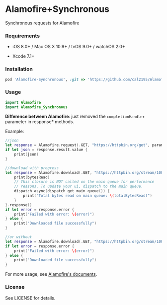 # Alamofire+Synchronous

Synchronous requests for Alamofire

### Requirements

* iOS 8.0+ / Mac OS X 10.9+ / tvOS 9.0+ / watchOS 2.0+


* Xcode 7.1+

### Installation

``` ruby
pod 'Alamofire-Synchronous', :git => 'https://github.com/cal2195/Alamofire-Synchronous.git'
```

### Usage

```swift
import Alamofire
import Alamofire_Synchronous
```

**Difference between Alamofire**: just removed the `completionHandler` parameter in response* methods.



Example:

``` swift
//json
let response = Alamofire.request(.GET, "https://httpbin.org/get", parameters: ["foo": "bar"]).responseJSON()
if let json = response.result.value {
	print(json)
}

//download with progress
let response = Alamofire.download(.GET, "https://httpbin.org/stream/100", destination: destination).progress { bytesRead, totalBytesRead, totalBytesExpectedToRead in
	print(bytesRead)
	// This closure is NOT called on the main queue for performance
	// reasons. To update your ui, dispatch to the main queue.
	dispatch_async(dispatch_get_main_queue()) {
		print("Total bytes read on main queue: \(totalBytesRead)")
	}
}.response()
if let error = response.error {
	print("Failed with error: \(error)")
} else {
	print("Downloaded file successfully")
}

//or without
let response = Alamofire.download(.GET, "https://httpbin.org/stream/100", destination: destination).response()
if let error = response.error {
	print("Failed with error: \(error)")
} else {
	print("Downloaded file successfully")
}
```

For more usage, see [Alamofire's documents](https://github.com/Alamofire/Alamofire#usage).

### License

See LICENSE for details.
